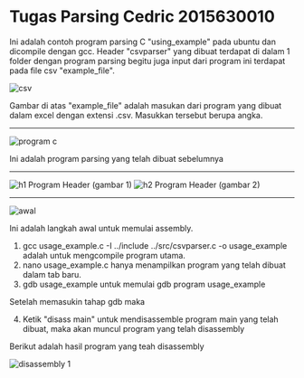 # Tugas Parsing Cedric 2015630010
Ini adalah contoh program parsing C "using_example" pada ubuntu dan dicompile dengan gcc. Header "csvparser" yang dibuat terdapat di dalam 1 folder dengan program parsing begitu juga input dari program ini terdapat pada file csv "example_file".

![csv](https://user-images.githubusercontent.com/17801070/34302895-955e42c0-e765-11e7-8ef9-f5c0224e6e37.png)

Gambar di atas "example_file" adalah masukan dari program yang dibuat dalam excel dengan extensi .csv. Masukkan tersebut berupa angka.

------------------------------------------------------------------------------------------------------------------------------------------

![program c](https://user-images.githubusercontent.com/17801070/34303614-d42852f4-e768-11e7-91b1-8a3cc43baffb.png)

Ini adalah program parsing yang telah dibuat sebelumnya

------------------------------------------------------------------------------------------------------------------------------------------

![h1](https://user-images.githubusercontent.com/17801070/34303766-80536bae-e769-11e7-9caa-890f0f02a044.png)
Program Header (gambar 1)
![h2](https://user-images.githubusercontent.com/17801070/34303799-9f032774-e769-11e7-9cd6-d5bd6d7f0334.png)
Program Header (gambar 2)

------------------------------------------------------------------------------------------------------------------------------------------

![awal](https://user-images.githubusercontent.com/17801070/34303934-339a565a-e76a-11e7-951f-31ceeb81bb90.png)

Ini adalah langkah awal untuk memulai assembly.

1. gcc usage_example.c -I ../include ../src/csvparser.c -o usage_example adalah untuk mengcompile program utama.
2. nano usage_example.c hanya menampilkan program yang telah dibuat dalam tab baru.
3. gdb usage_example untuk memulai gdb program usage_example

Setelah memasukin tahap gdb maka

4. Ketik "disass main" untuk mendisassemble program main yang telah dibuat, maka akan muncul program yang telah disassembly

Berikut adalah hasil program yang teah disassembly

![disassembly 1](https://user-images.githubusercontent.com/17801070/34304232-6dc37270-e76b-11e7-8fa7-ecb0e8fe7117.png)
